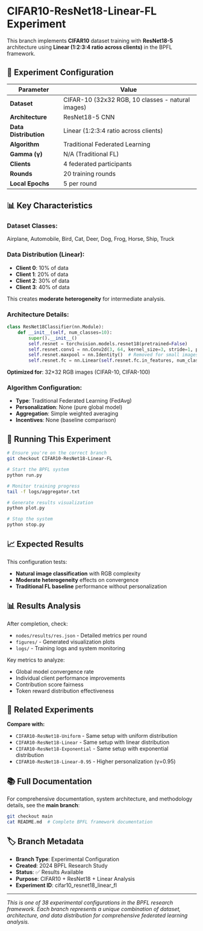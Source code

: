 # CIFAR10-ResNet18-Linear-FL Experiment

This branch implements **CIFAR10** dataset training with **ResNet18-5** architecture using **Linear (1:2:3:4 ratio across clients)** in the BPFL framework.

## 🧪 Experiment Configuration

| Parameter | Value |
|-----------|-------|
| **Dataset** | CIFAR-10 (32x32 RGB, 10 classes - natural images) |
| **Architecture** | ResNet18-5 CNN |
| **Data Distribution** | Linear (1:2:3:4 ratio across clients) |
| **Algorithm** | Traditional Federated Learning |
| **Gamma (γ)** | N/A (Traditional FL) |
| **Clients** | 4 federated participants |
| **Rounds** | 20 training rounds |
| **Local Epochs** | 5 per round |

## 📊 Key Characteristics

### **Dataset Classes:**
Airplane, Automobile, Bird, Cat, Deer, Dog, Frog, Horse, Ship, Truck

### **Data Distribution (Linear):**
- **Client 0**: 10% of data
- **Client 1**: 20% of data
- **Client 2**: 30% of data
- **Client 3**: 40% of data

This creates **moderate heterogeneity** for intermediate analysis.

### **Architecture Details:**
```python
class ResNet18Classifier(nn.Module):
    def __init__(self, num_classes=10):
        super().__init__()
        self.resnet = torchvision.models.resnet18(pretrained=False)
        self.resnet.conv1 = nn.Conv2d(3, 64, kernel_size=3, stride=1, padding=1, bias=False)
        self.resnet.maxpool = nn.Identity()  # Removed for small images
        self.resnet.fc = nn.Linear(self.resnet.fc.in_features, num_classes)
```
**Optimized for**: 32×32 RGB images (CIFAR-10, CIFAR-100)

### **Algorithm Configuration:**
- **Type**: Traditional Federated Learning (FedAvg)
- **Personalization**: None (pure global model)
- **Aggregation**: Simple weighted averaging
- **Incentives**: None (baseline comparison)

## 🚀 Running This Experiment

```bash
# Ensure you're on the correct branch
git checkout CIFAR10-ResNet18-Linear-FL

# Start the BPFL system
python run.py

# Monitor training progress
tail -f logs/aggregator.txt

# Generate results visualization
python plot.py

# Stop the system
python stop.py
```

## 📈 Expected Results

This configuration tests:
- **Natural image classification** with RGB complexity
- **Moderate heterogeneity** effects on convergence
- **Traditional FL baseline** performance without personalization

## 📊 Results Analysis

After completion, check:
- `nodes/results/res.json` - Detailed metrics per round
- `figures/` - Generated visualization plots  
- `logs/` - Training logs and system monitoring

Key metrics to analyze:
- Global model convergence rate
- Individual client performance improvements
- Contribution score fairness
- Token reward distribution effectiveness

## 🔗 Related Experiments

**Compare with:**
- `CIFAR10-ResNet18-Uniform` - Same setup with uniform distribution
- `CIFAR10-ResNet18-Linear` - Same setup with linear distribution
- `CIFAR10-ResNet18-Exponential` - Same setup with exponential distribution
- `CIFAR10-ResNet18-Linear-0.95` - Higher personalization (γ=0.95)

## 📚 Full Documentation

For comprehensive documentation, system architecture, and methodology details, see the **main branch**:

```bash
git checkout main
cat README.md  # Complete BPFL framework documentation
```

## 🏷️ Branch Metadata

- **Branch Type**: Experimental Configuration
- **Created**: 2024 BPFL Research Study  
- **Status**: ✅ Results Available
- **Purpose**: CIFAR10 + ResNet18 + Linear Analysis
- **Experiment ID**: cifar10_resnet18_linear_fl

---

*This is one of 38 experimental configurations in the BPFL research framework. Each branch represents a unique combination of dataset, architecture, and data distribution for comprehensive federated learning analysis.*